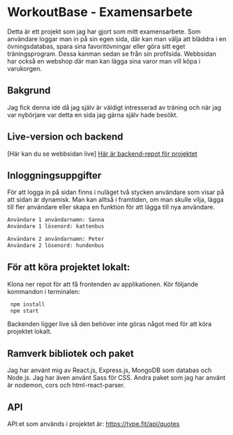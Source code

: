 # WorkoutBase - Examensarbete

Detta är ett projekt som jag har gjort som mitt examensarbete. Som användare loggar man in på sin egen sida, där kan man välja att bläddra i en övningsdatabas, spara sina favoritövningar eller göra sitt eget träningsprogram. Dessa kanman sedan se från sin profilsida. Webbsidan har också en webshop där man kan lägga sina varor man vill köpa i varukorgen.

## Bakgrund

Jag fick denna idé då jag själv är väldigt intresserad av träning och när jag var nybörjare var detta en sida jag gärna själv hade besökt.

## Live-version och backend

[Här kan du se webbsidan live]
[Här är backend-repot för projektet](https://github.com/loveefraimsson/workout_base_backend) 

## Inloggningsuppgifter

För att logga in på sidan finns i nuläget två stycken användare som visar på att sidan är dynamisk. Man kan alltså i framtiden, om man skulle vilja, lägga till fler användare eller skapa en funktion för att lägga till nya användare.

```bash
Användare 1 användarnamn: Sanna
Användare 1 lösenord: kattenbus
```

```bash
Användare 2 användarnamn: Peter
Användare 2 lösenord: hundenbus
```

## För att köra projektet lokalt:

Klona ner repot för att få frontenden av applikationen. Kör följande kommandon i terminalen:

```bash
 npm install
 npm start
```
Backenden ligger live så den behöver inte göras något med för att köra projektet lokalt.

## Ramverk bibliotek och paket
Jag har använt mig av React.js, Express.js, MongoDB som databas och Node.js. Jag har även använt Sass för CSS.
Andra paket som jag har använt är nodemon, cors och html-react-parser.

## API
API:et som används i projektet är: https://type.fit/api/quotes
